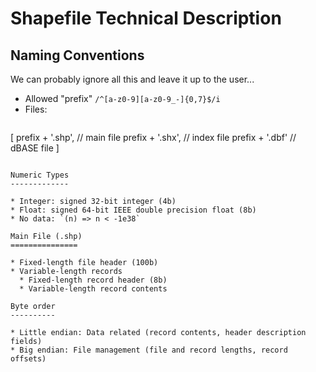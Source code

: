 Shapefile Technical Description
===============================

Naming Conventions
------------------
We can probably ignore all this and leave it up to the user...

* Allowed "prefix" `/^[a-z0-9][a-z0-9_-]{0,7}$/i`
* Files:
  ```js
[
  prefix + '.shp', // main file
  prefix + '.shx', // index file
  prefix + '.dbf' // dBASE file
]
```

Numeric Types
-------------

* Integer: signed 32-bit integer (4b)
* Float: signed 64-bit IEEE double precision float (8b)
* No data: `(n) => n < -1e38`

Main File (.shp)
===============

* Fixed-length file header (100b)
* Variable-length records
  * Fixed-length record header (8b)
  * Variable-length record contents

Byte order
----------

* Little endian: Data related (record contents, header description fields)
* Big endian: File management (file and record lengths, record offsets)
